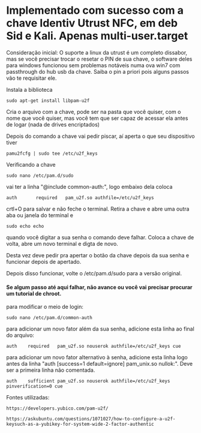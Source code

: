 # Implementado com sucesso com a chave Identiv Utrust NFC, em deb Sid e Kali. Apenas multi-user.target


Consideração inicial: O suporte a linux da utrust é um completo dissabor, mas se você precisar trocar o resetar o PIN de sua chave, o software deles para windows funcionou sem problemas notáveis numa ova win7 com passthrough do hub usb da chave.
Saiba o pin a priori pois alguns passos vão te requisitar ele.

Instala a biblioteca
```
sudo apt-get install libpam-u2f
```
Cria o arquivo com a chave, pode ser na pasta que você quiser, com o nome que você quiser, mas você tem que ser capaz de acessar ela antes de logar (nada de drives encriptados)

Depois do comando a chave vai pedir piscar, aí aperta o que seu dispositivo tiver
```
pamu2fcfg | sudo tee /etc/u2f_keys
```
Verificando a chave
```
sudo nano /etc/pam.d/sudo
```
vai ter a linha "@include common-auth:", logo embaixo dela coloca
```
auth       required   pam_u2f.so authfile=/etc/u2f_keys
```
crtl+O para salvar e não feche o terminal. Retira a chave e abre uma outra aba ou janela do terminal e 
```
sudo echo echo
```
quando você digitar a sua senha o comando deve falhar. Coloca a chave de volta, abre um novo terminal e digta de novo.

Desta vez deve pedir pra apertar o botão da chave depois da sua senha e funcionar depois de apertado.

Depois disso funcionar, volte o /etc/pam.d/sudo para a versão original.

#### Se algum passo até aqui falhar, não avance ou você vai precisar procurar um tutorial de chroot.

para modificar o meio de login:

```
sudo nano /etc/pam.d/common-auth
```
para adicionar um novo fator além da sua senha, adicione esta linha ao final do arquivo:
```
auth    required   pam_u2f.so nouserok authfile=/etc/u2f_keys cue
```
para adicionar um novo fator alternativo à senha, adicione esta linha logo antes da linha "auth    [success=1 default=ignore]      pam_unix.so nullok:". Deve ser a primeira linha não comentada.
```
auth    sufficient pam_u2f.so nouserok authfile=/etc/u2f_keys pinverification=0 cue
```
Fontes utilizadas:
```
https://developers.yubico.com/pam-u2f/
```
```
https://askubuntu.com/questions/1071027/how-to-configure-a-u2f-keysuch-as-a-yubikey-for-system-wide-2-factor-authentic
```
